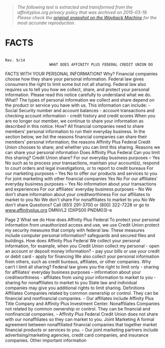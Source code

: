 > *The following text is extracted and transformed from the affinityplus.org privacy policy that was archived on 2015-03-19. Please check the [original snapshot on the Wayback Machine](https://web.archive.org/web/20150319065248id_/https%3A//www.affinityplus.org/portals/0/documents/AP-Privacy.pdf) for the most accurate reproduction.*

# FACTS

                                                                                                                         Rev. 9/14
                        WHAT DOES AFFINITY PLUS FEDERAL CREDIT UNION DO
FACTS                   WITH YOUR PERSONAL INFORMATION?
Why?                    Financial companies choose how they share your personal information. Federal law gives
                        consumers the right to limit some but not all sharing. Federal law also requires us to tell you how we
                        collect, share, and protect your personal information. Please read this notice carefully to understand
                        what we do.
What?                   The types of personal information we collect and share depend on the product or service you have
                        with us. This information can include:
                        - Social Security number and account balances
                        - account transactions and checking account information
                        - credit history and credit scores
                        When you are no longer our member, we continue to share your information as described in this
                        notice.
How?                    All financial companies need to share members’ personal information to run their everyday
                        business. In the section below, we list the reasons financial companies can share their members’
                        personal information; the reasons Affinity Plus Federal Credit Union chooses to share; and whether
                        you can limit this sharing.
Reasons we can share your personal information                    Does Affinity Plus Federal     Can you limit this sharing?
                                                                  Credit Union share?
For our everyday business purposes –                                           Yes                               No
such as to process your transactions, maintain your
account(s), respond to court orders and legal
investigations, or to report to credit bureaus
For our marketing purposes –                                                   Yes                               No
to offer our products and services to you
For joint marketing with other financial companies                             Yes                               No
For our affiliates’ everyday business purposes –                               Yes                               No
information about your transactions and experiences
For our affiliates’ everyday business purposes –                               No                         We don't share
information about your creditworthiness
For our affiliates to market to you                                            No                         We don't share
For nonaffiliates to market to you                                             No                         We don't share
Questions?              Call (651) 291-3700 or (800) 322-7228 or go to www.affinityplus.org
                                                                                              DMNVL2 (DXPS00 PNDM03)-e


Page 2
What we do
How does Affinity Plus Federal   To protect your personal information from unauthorized access and use, we use
Credit Union protect my          security measures that comply with federal law. These measures include computer
personal information?            safeguards and secured files and buildings.
How does Affinity Plus Federal   We collect your personal information, for example, when you
Credit Union collect my personal - open an account or deposit money
information?                     - pay your bills or use your credit or debit card
                                 - apply for financing
                                 We also collect your personal information from others, such as credit bureaus,
                                 affiliates, or other companies.
Why can’t I limit all sharing?   Federal law gives you the right to limit only
                                 - sharing for affiliates’ everyday business purposes – information about your
                                    creditworthiness
                                 - affiliates from using your information to market to you
                                 - sharing for nonaffiliates to market to you
                                 State law and individual companies may give you additional rights to limit sharing.
Definitions
Affiliates                       Companies related by common ownership or control. They can be financial and
                                 nonfinancial companies.
                                 - Our affiliates include Affinity Plus Title Company and Affinity Plus Investment
                                    Center.
Nonaffiliates                    Companies not related by common ownership or control. They can be financial and
                                 nonfinancial companies.
                                 - Affinity Plus Federal Credit Union does not share with our nonaffiliates so they
                                    can market to you.
Joint Marketing                  A formal agreement between nonaffiliated financial companies that together market
                                 financial products or services to you.
                                 - Our joint marketing partners include advertising/marketing agencies, credit card
                                    companies, and insurance companies.
Other important information
